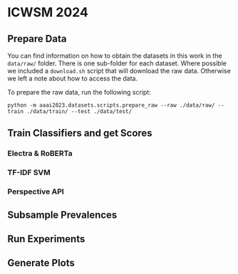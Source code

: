 
# ICWSM 2024

## Prepare Data

You can find information on how to obtain the datasets in this work in the
`data/raw/` folder. There is one sub-folder for each dataset. Where possible
we included a `download.sh` script that will download the raw data. Otherwise
we left a note about how to access the data.

To prepare the raw data, run the following script:

```shell
python -m aaai2023.datasets.scripts.prepare_raw --raw ./data/raw/ --train ./data/train/ --test ./data/test/
```

## Train Classifiers and get Scores

### Electra & RoBERTa

### TF-IDF SVM

### Perspective API

## Subsample Prevalences

## Run Experiments

## Generate Plots